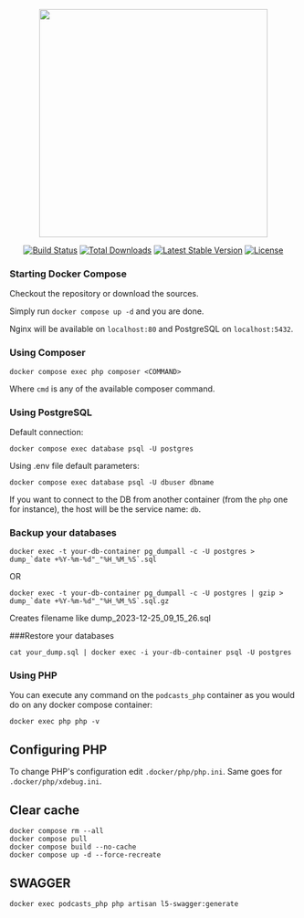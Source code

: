 
<p align="center"><a href="https://laravel.com" target="_blank"><img src="https://raw.githubusercontent.com/laravel/art/master/logo-lockup/5%20SVG/2%20CMYK/1%20Full%20Color/laravel-logolockup-cmyk-red.svg" width="400"></a></p>

<p align="center">
<a href="https://travis-ci.org/laravel/framework"><img src="https://travis-ci.org/laravel/framework.svg" alt="Build Status"></a>
<a href="https://packagist.org/packages/laravel/framework"><img src="https://img.shields.io/packagist/dt/laravel/framework" alt="Total Downloads"></a>
<a href="https://packagist.org/packages/laravel/framework"><img src="https://img.shields.io/packagist/v/laravel/framework" alt="Latest Stable Version"></a>
<a href="https://packagist.org/packages/laravel/framework"><img src="https://img.shields.io/packagist/l/laravel/framework" alt="License"></a>
</p>

### Starting Docker Compose

Checkout the repository or download the sources.

Simply run `docker compose up -d` and you are done.

Nginx will be available on `localhost:80` and PostgreSQL on `localhost:5432`.

### Using Composer

`docker compose exec php composer <COMMAND>`

Where `cmd` is any of the available composer command.

### Using PostgreSQL

Default connection:

`docker compose exec database psql -U postgres`

Using .env file default parameters:

`docker compose exec database psql -U dbuser dbname`

If you want to connect to the DB from another container (from the `php` one for instance), the host will be the service name: `db`.

### Backup your databases

``docker exec -t your-db-container pg_dumpall -c -U postgres > dump_`date +%Y-%m-%d"_"%H_%M_%S`.sql``

OR

``docker exec -t your-db-container pg_dumpall -c -U postgres | gzip > dump_`date +%Y-%m-%d"_"%H_%M_%S`.sql.gz``

Creates filename like dump_2023-12-25_09_15_26.sql

###Restore your databases

``cat your_dump.sql | docker exec -i your-db-container psql -U postgres``

### Using PHP

You can execute any command on the `podcasts_php` container as you would do on any docker compose container:

`docker exec php php -v`

## Configuring PHP

To change PHP's configuration edit `.docker/php/php.ini`.
Same goes for `.docker/php/xdebug.ini`.

## Clear cache

```
docker compose rm --all
docker compose pull
docker compose build --no-cache
docker compose up -d --force-recreate
 ```

## SWAGGER

```
docker exec podcasts_php php artisan l5-swagger:generate
 ```
